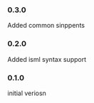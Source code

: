
### 0.3.0

Added common sinppents

### 0.2.0

Added isml syntax support

### 0.1.0

initial veriosn
